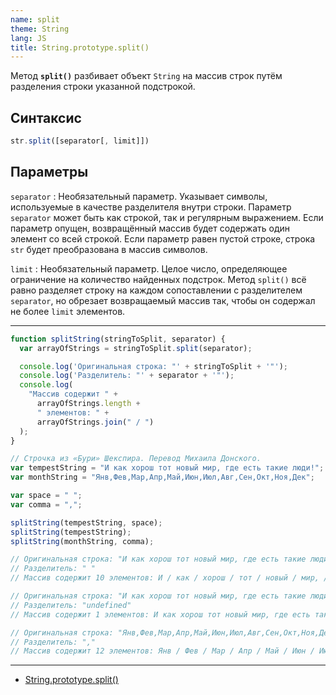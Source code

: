 ```yaml
---
name: split
theme: String
lang: JS
title: String.prototype.split()
---
```


Метод **`split()`** разбивает объект `String` на массив строк путём разделения строки указанной подстрокой.

## Синтаксис

```js
str.split([separator[, limit]])
```

## Параметры

`separator`
: Необязательный параметр. Указывает символы, используемые в качестве разделителя внутри строки. Параметр `separator` может быть как строкой, так и регулярным выражением. Если параметр опущен, возвращённый массив будет содержать один элемент со всей строкой. Если параметр равен пустой строке, строка `str` будет преобразована в массив символов.

`limit`
: Необязательный параметр. Целое число, определяющее ограничение на количество найденных подстрок. Метод `split()` всё равно разделяет строку на каждом сопоставлении с разделителем `separator`, но обрезает возвращаемый массив так, чтобы он содержал не более `limit` элементов.

---

```js
function splitString(stringToSplit, separator) {
  var arrayOfStrings = stringToSplit.split(separator);

  console.log('Оригинальная строка: "' + stringToSplit + '"');
  console.log('Разделитель: "' + separator + '"');
  console.log(
    "Массив содержит " +
      arrayOfStrings.length +
      " элементов: " +
      arrayOfStrings.join(" / ")
  );
}

// Строчка из «Бури» Шекспира. Перевод Миxаила Донского.
var tempestString = "И как хорош тот новый мир, где есть такие люди!";
var monthString = "Янв,Фев,Мар,Апр,Май,Июн,Июл,Авг,Сен,Окт,Ноя,Дек";

var space = " ";
var comma = ",";

splitString(tempestString, space);
splitString(tempestString);
splitString(monthString, comma);

// Оригинальная строка: "И как хорош тот новый мир, где есть такие люди!"
// Разделитель: " "
// Массив содержит 10 элементов: И / как / хорош / тот / новый / мир, / где / есть / такие / люди!

// Оригинальная строка: "И как хорош тот новый мир, где есть такие люди!"
// Разделитель: "undefined"
// Массив содержит 1 элементов: И как хорош тот новый мир, где есть такие люди!

// Оригинальная строка: "Янв,Фев,Мар,Апр,Май,Июн,Июл,Авг,Сен,Окт,Ноя,Дек"
// Разделитель: ","
// Массив содержит 12 элементов: Янв / Фев / Мар / Апр / Май / Июн / Июл / Авг / Сен / Окт / Ноя / Дек
```

---

- [String.prototype.split()](https://developer.mozilla.org/ru/docs/Web/JavaScript/Reference/Global_Objects/String/split)

